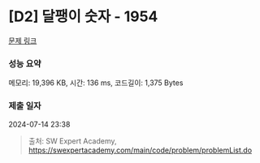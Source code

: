 # [D2] 달팽이 숫자 - 1954 

[문제 링크](https://swexpertacademy.com/main/code/problem/problemDetail.do?contestProbId=AV5PobmqAPoDFAUq) 

### 성능 요약

메모리: 19,396 KB, 시간: 136 ms, 코드길이: 1,375 Bytes

### 제출 일자

2024-07-14 23:38



> 출처: SW Expert Academy, https://swexpertacademy.com/main/code/problem/problemList.do